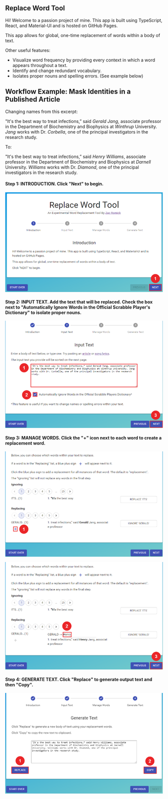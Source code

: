 ## Replace Word Tool

Hi! Welcome to a passion project of mine. This app is built using TypeScript, React, and Material-UI and is hosted on GitHub Pages.

This app allows for global, one-time replacement of words within a body of text.

Other useful features:
* Visualize word frequency by providing every context in which a word appears throughout a text.
* Identify and change redundant vocabulary.
* Isolates proper nouns and spelling errors. (See example below)

## Workflow Example: Mask Identities in a Published Article

Changing names from this excerpt:

"It's the best way to treat infections,” said *Gerald Jang*, associate professor in the Department of Biochemistry and Biophysics at *Winthrup* University. *Jang* works with Dr. *Corbella*, one of the principal investigators in the research study.

To:

"It's the best way to treat infections,” said *Henry Williams*, associate professor in the Department of Biochemistry and Biophysics at *Darnell* University. *Williams* works with Dr. *Diamond*, one of the principal investigators in the research study.

#### Step 1: INTRODUCTION. Click "Next" to begin.

![Introduction Example](public/images/intro-1.png "Introduction")

#### Step 2: INPUT TEXT. Add the text that will be replaced. Check the box next to "Automatically Ignore Words in the Official Scrabble Player's Dictionary" to isolate proper nouns.

![Input Text Example](public/images/inputText-1.png "Input Text")

#### Step 3: MANAGE WORDS. Click the "+" icon next to each word to create a replacement word.

![Manage Words Example](public/images/manageWords-1.png "Manage Words")

![Manage Words Example](public/images/manageWords-2.png "Manage Words")

#### Step 4: GENERATE TEXT. Click "Replace" to generate output text and then "Copy".

![Generate Text Example](public/images/generateText-1.png "Generate Text")